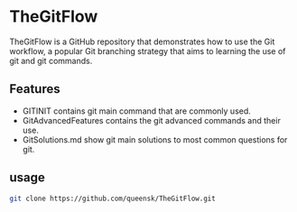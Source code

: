 # TheGitFlow

TheGitFlow is a GitHub repository that demonstrates how to use the Git workflow, a popular Git branching strategy that aims to learning the use of git and git commands.

## Features

- GITINIT contains git main command that are commonly used.
- GitAdvancedFeatures contains the git advanced commands and their use.
- GitSolutions.md show git main solutions to most common questions for git.

## usage

```bash
git clone https://github.com/queensk/TheGitFlow.git
```
